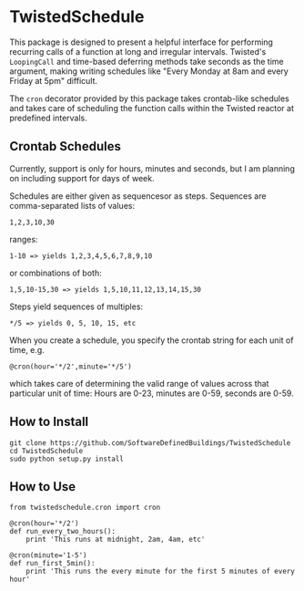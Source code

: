 TwistedSchedule
===============

This package is designed to present a helpful interface for performing
recurring calls of a function at long and irregular intervals. Twisted's
`LoopingCall` and time-based deferring methods take seconds as the time
argument, making writing schedules like "Every Monday at 8am and every Friday
at 5pm" difficult.

The `cron` decorator provided by this package takes crontab-like schedules and
takes care of scheduling the function calls within the Twisted reactor at
predefined intervals.

## Crontab Schedules

Currently, support is only for hours, minutes and seconds, but I am planning on
including support for days of week.

Schedules are either given as sequencesor as steps. Sequences are
comma-separated lists of values:

```
1,2,3,10,30
```
ranges:

```
1-10 => yields 1,2,3,4,5,6,7,8,9,10
```
or combinations of both:

```
1,5,10-15,30 => yields 1,5,10,11,12,13,14,15,30
```

Steps yield sequences of multiples:

```
*/5 => yields 0, 5, 10, 15, etc
```

When you create a schedule, you specify the crontab string for each unit of time, e.g.

```
@cron(hour='*/2',minute='*/5')
```

which takes care of determining the valid range of values across that
particular unit of time: Hours are 0-23, minutes are 0-59, seconds are 0-59.

## How to Install

```
git clone https://github.com/SoftwareDefinedBuildings/TwistedSchedule
cd TwistedSchedule
sudo python setup.py install
```

## How to Use

```
from twistedschedule.cron import cron

@cron(hour='*/2')
def run_every_two_hours():
    print 'This runs at midnight, 2am, 4am, etc'

@cron(minute='1-5')
def run_first_5min():
    print 'This runs the every minute for the first 5 minutes of every hour'
```
